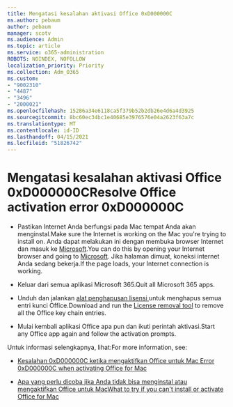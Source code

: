 ```yaml
---
title: Mengatasi kesalahan aktivasi Office 0xD000000C
ms.author: pebaum
author: pebaum
manager: scotv
ms.audience: Admin
ms.topic: article
ms.service: o365-administration
ROBOTS: NOINDEX, NOFOLLOW
localization_priority: Priority
ms.collection: Adm_O365
ms.custom:
- "9002310"
- "4487"
- "3496"
- "2000021"
ms.openlocfilehash: 15286a34e6118ca5f379b52b2db26e4d6a4d3925
ms.sourcegitcommit: 8bc60ec34bc1e40685e3976576e04a2623f63a7c
ms.translationtype: MT
ms.contentlocale: id-ID
ms.lasthandoff: 04/15/2021
ms.locfileid: "51826742"
---
```

# <a name="resolve-office-activation-error-0xd000000c"></a><span data-ttu-id="673af-102">Mengatasi kesalahan aktivasi Office 0xD000000C</span><span class="sxs-lookup"><span data-stu-id="673af-102">Resolve Office activation error 0xD000000C</span></span>

- <span data-ttu-id="673af-103">Pastikan Internet Anda berfungsi pada Mac tempat Anda akan menginstal.</span><span class="sxs-lookup"><span data-stu-id="673af-103">Make sure the Internet is working on the Mac you're trying to install on.</span></span> <span data-ttu-id="673af-104">Anda dapat melakukan ini dengan membuka browser Internet dan masuk ke [Microsoft](https://www.microsoft.com).</span><span class="sxs-lookup"><span data-stu-id="673af-104">You can do this by opening your Internet browser and going to [Microsoft](https://www.microsoft.com).</span></span> <span data-ttu-id="673af-105">Jika halaman dimuat, koneksi internet Anda sedang bekerja.</span><span class="sxs-lookup"><span data-stu-id="673af-105">If the page loads, your Internet connection is working.</span></span>

- <span data-ttu-id="673af-106">Keluar dari semua aplikasi Microsoft 365.</span><span class="sxs-lookup"><span data-stu-id="673af-106">Quit all Microsoft 365 apps.</span></span>

- <span data-ttu-id="673af-107">Unduh dan jalankan [alat penghapusan lisensi ](https://go.microsoft.com/fwlink/?linkid=849815)untuk menghapus semua entri kunci Office.</span><span class="sxs-lookup"><span data-stu-id="673af-107">Download and run the [License removal tool](https://go.microsoft.com/fwlink/?linkid=849815) to remove all the Office key chain entries.</span></span>

- <span data-ttu-id="673af-108">Mulai kembali aplikasi Office apa pun dan ikuti perintah aktivasi.</span><span class="sxs-lookup"><span data-stu-id="673af-108">Start any Office app again and follow the activation prompts.</span></span>

<span data-ttu-id="673af-109">Untuk informasi selengkapnya, lihat:</span><span class="sxs-lookup"><span data-stu-id="673af-109">For more information, see:</span></span>

- [<span data-ttu-id="673af-110">Kesalahan 0xD000000C ketika mengaktifkan Office untuk Mac </span><span class="sxs-lookup"><span data-stu-id="673af-110">Error 0xD000000C when activating Office for Mac</span></span>](https://support.office.com/article/error-0xd000000c-when-activating-office-for-mac-da865931-4658-4829-ba2d-8133390c6d25)

- [<span data-ttu-id="673af-111">Apa yang perlu dicoba jika Anda tidak bisa menginstal atau mengaktifkan Office untuk Mac</span><span class="sxs-lookup"><span data-stu-id="673af-111">What to try if you can't install or activate Office for Mac</span></span>](https://support.office.com/article/what-to-try-if-you-can-t-install-or-activate-office-for-mac-5efba2b4-b1e6-4e5f-bf3c-6ab945d03dea)
